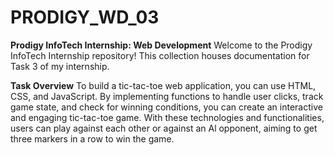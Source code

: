 # PRODIGY_WD_03

**Prodigy InfoTech Internship: Web Development** Welcome to the Prodigy InfoTech Internship repository! This collection houses documentation for Task 3 of my internship.

**Task Overview** To build a tic-tac-toe web application, you can use HTML, CSS, and JavaScript. By implementing functions to handle user clicks, track game state, and check for winning conditions, you can create an interactive and engaging tic-tac-toe game. With these technologies and functionalities, users can play against each other or against an Al opponent, aiming to get three markers in a row to win the game.
